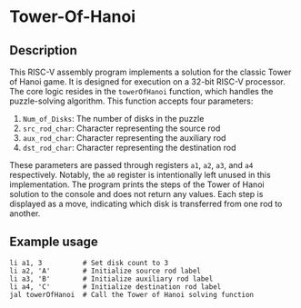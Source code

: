 # Tower-Of-Hanoi

## Description
This RISC-V assembly program implements a solution for the classic Tower of Hanoi game.
It is designed for execution on a 32-bit RISC-V processor. The core logic resides in the `towerOfHanoi` function,
which handles the puzzle-solving algorithm. This function accepts four parameters:
1. `Num_of_Disks`: The number of disks in the puzzle
2. `src_rod_char`: Character representing the source rod
3. `aux_rod_char`: Character representing the auxiliary rod
4. `dst_rod_char`: Character representing the destination rod

These parameters are passed through registers `a1`, `a2`, `a3`, and `a4` respectively.
Notably, the `a0` register is intentionally left unused in this implementation.
The program prints the steps of the Tower of Hanoi solution to the console and does not return any values.
Each step is displayed as a move, indicating which disk is transferred from one rod to another.

## Example usage
```assembly
li a1, 3          # Set disk count to 3
li a2, 'A'        # Initialize source rod label
li a3, 'B'        # Initialize auxiliary rod label
li a4, 'C'        # Initialize destination rod label
jal towerOfHanoi  # Call the Tower of Hanoi solving function
```
